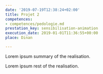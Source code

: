 ```yaml
---
date: '2019-07-19T12:38:24+02:00'
title: Projet 2
competences:
- competences/pedologie.md
prestation_key: sensibilisation-animation
execution_date: 2019-01-01T11:36:55+00:00
place: Dinan

---
```

Lorem ipsum summary of the realisation.
<!--more-->
Lorem ipsum rest of the realisation.